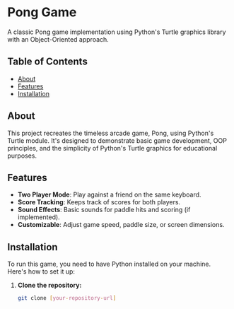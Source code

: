 # Pong Game

A classic Pong game implementation using Python's Turtle graphics library with an Object-Oriented approach.

## Table of Contents
- [About](#about)
- [Features](#features)
- [Installation](#installation)


## About

This project recreates the timeless arcade game, Pong, using Python's Turtle module. It's designed to demonstrate basic game development, OOP principles, and the simplicity of Python's Turtle graphics for educational purposes.

## Features

- **Two Player Mode**: Play against a friend on the same keyboard.
- **Score Tracking**: Keeps track of scores for both players.
- **Sound Effects**: Basic sounds for paddle hits and scoring (if implemented).
- **Customizable**: Adjust game speed, paddle size, or screen dimensions.

## Installation

To run this game, you need to have Python installed on your machine. Here's how to set it up:

1. **Clone the repository:**
   ```bash
   git clone [your-repository-url]
